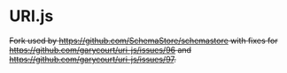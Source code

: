 # URI.js

~~Fork used by https://github.com/SchemaStore/schemastore with fixes for https://github.com/garycourt/uri-js/issues/96 and https://github.com/garycourt/uri-js/issues/97.~~
